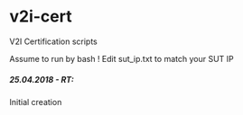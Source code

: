# v2i-cert
V2I Certification scripts

Assume to run by bash !
Edit sut_ip.txt to match your SUT IP

##### 25.04.2018 - RT:
Initial creation
